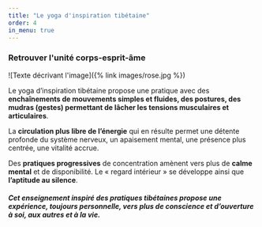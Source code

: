 ```yaml
---
title: "Le yoga d'inspiration tibétaine"
order: 4
in_menu: true
---
```

### Retrouver l'unité corps-esprit-âme

![Texte décrivant l'image]({% link images/rose.jpg %})

Le yoga d’inspiration tibétaine propose une pratique avec des **enchaînements de mouvements simples et fluides, des postures, des mudras (gestes) permettant de lâcher les tensions musculaires et articulaires**. 

La **circulation plus libre de l’énergie** qui en résulte permet une détente profonde du système nerveux, un apaisement mental, une présence plus centrée, une vitalité accrue. 

Des **pratiques progressives** de concentration amènent vers plus de **calme mental** et de disponibilité. Le « regard intérieur » se développe ainsi que **l’aptitude au silence**. 

#### _Cet **enseignement inspiré des pratiques tibétaines** propose une expérience, toujours personnelle, vers plus de conscience et d’ouverture à soi, aux autres et à la vie._ 